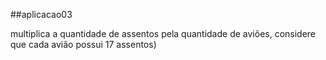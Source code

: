 ##aplicacao03

multiplica a quantidade de assentos pela quantidade de aviões, considere
que cada avião possui 17 assentos)